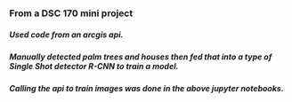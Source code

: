### From a DSC 170 mini project

##### Used code from an arcgis api.
##### Manually detected palm trees and houses then fed that into a type of Single Shot detector R-CNN to train a model.
##### Calling the api to train images was done in the above jupyter notebooks.
